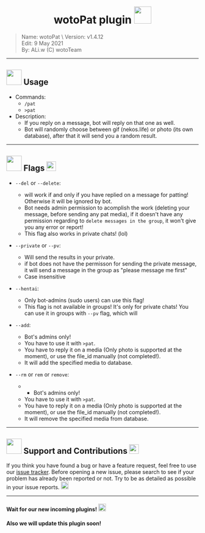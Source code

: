<!--
	Rudeus Telegram Bot Project
	Copyright (C) 2021 wotoTeam, ALiwoto
	This file is subject to the terms and conditions defined in
	file 'LICENSE', which is part of the source code.
-->

# <h1 align="middle"> wotoPat plugin  <img src="https://raw.githubusercontent.com/aliwoto/aliwoto/main/resources/Arthuria_Owo.gif" width="45px">
> Name:		wotoPat			\ 
> Version:	v1.4.12				\
> Edit:		9 May 2021			\
> By:		ALi.w (C) wotoTeam	

</h1>

<hr/>

## <img src="https://raw.githubusercontent.com/aliwoto/aliwoto/main/resources/soulgem-homura.gif" width="40px"> Usage
* Commands:
  - `/pat` 
  - `>pat` 
* Description:
  * If you reply on a message, bot will reply on that one as well.
  * Bot will randomly choose between gif (nekos.life) or photo (its own database), after that it will send you a random result.

<hr/>

## <img src="https://raw.githubusercontent.com/aliwoto/aliwoto/main/resources/soulgem-madoka.gif" width="40px"> Flags <img src="https://raw.githubusercontent.com/aliwoto/aliwoto/main/resources/Bye_Bye_Loli_LOL.png" width="25px">

 * `--del` or `--delete`:
   * will work if and only if you have replied on a message for patting! Otherwise it will be ignored by bot.
   * Bot needs admin permission to acomplish the work (deleting your message, before sending any pat media), if it doesn't have any permission regarding to `delete messages in the group`, it won't give you any error or report!
   * This flag also works in private chats! (lol)

 * `--private` or `--pv`:
   * Will send the results in your private.
   * if bot does not have the permisson for sending the private message, it will send a message in the group as "please message me first"
   * Case insensitive

 * `--hentai`:
   * Only bot-admins (sudo users) can use this flag!
   * This flag is not available in groups! It's only for private chats! You can use it in groups with `--pv` flag, which will

 * `--add`:
   * Bot's admins only!
   * You have to use it with `>pat`.
   * You have to reply it on a media (Only photo is supported at the moment), or use the file_id manually (not completed!).
   * It will add the specified media to database.
 
 * `--rm` or `rem` or `remove`:
   * * Bot's admins only!
   * You have to use it with `>pat`.
   * You have to reply it on a media (Only photo is supported at the moment), or use the file_id manually (not completed!).
   * It will remove the specified media from database.


<hr/>

## <img src="https://raw.githubusercontent.com/aliwoto/aliwoto/main/resources/soulgem-kyoko.gif" width="40px"> Support and Contributions <img src="https://raw.githubusercontent.com/aliwoto/aliwoto/main/resources/Like_Smile.png" width="25px">

If you think you have found a bug or have a feature request, feel free to use our [issue tracker](https://github.com/Araragi10/SAO_k3/issues). Before opening a new issue, please search to see if your problem has already been reported or not.  Try to be as detailed as possible in your issue reports. <img src="https://raw.githubusercontent.com/aliwoto/aliwoto/main/resources/roxy_nod01.png" width="20px">

<hr/>

#### Wait for our new incoming plugins! <img src="https://raw.githubusercontent.com/aliwoto/aliwoto/main/resources/Hahahaha.png" width="20px">
#### Also we will update this plugin soon!
